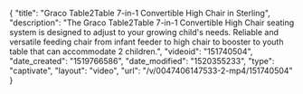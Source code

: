 {
    "title": "Graco Table2Table 7-in-1 Convertible High Chair in Sterling",
    "description": "The Graco Table2Table 7-in-1 Convertible High Chair seating system is designed to adjust to your growing child's needs. Reliable and versatile feeding chair from infant feeder to high chair to booster to youth table that can accommodate 2 children.",
    "videoid": "151740504",
    "date_created": "1519766586",
    "date_modified": "1520355233",
    "type": "captivate",
    "layout": "video",
    "url": "\/v\/0047406147533-2-mp4\/151740504"
}